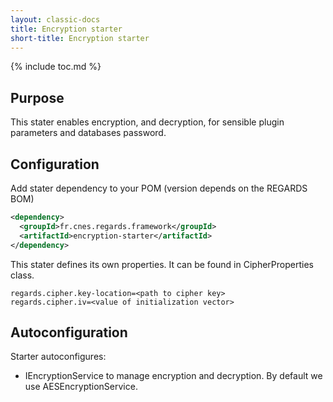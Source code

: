 ```yaml
---
layout: classic-docs
title: Encryption starter
short-title: Encryption starter
---
```


{% include toc.md %}

## Purpose

This stater enables encryption, and decryption, for sensible plugin parameters and databases password.

## Configuration

Add stater dependency to your POM (version depends on the REGARDS BOM)

```xml
<dependency>
  <groupId>fr.cnes.regards.framework</groupId>
  <artifactId>encryption-starter</artifactId>
</dependency>
```

This stater defines its own properties. It can be found in CipherProperties class.
```properties
regards.cipher.key-location=<path to cipher key>
regards.cipher.iv=<value of initialization vector>
```

## Autoconfiguration

Starter autoconfigures: 

* IEncryptionService to manage encryption and decryption. By default we use AESEncryptionService.
